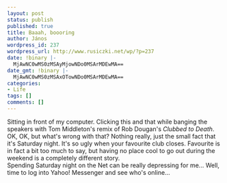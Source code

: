 ```yaml
---
layout: post
status: publish
published: true
title: Baaah, boooring
author: János
wordpress_id: 237
wordpress_url: http://www.rusiczki.net/wp/?p=237
date: !binary |-
  MjAwNC0wMS0zMSAyMjowNDo0MSArMDEwMA==
date_gmt: !binary |-
  MjAwNC0wMS0zMSAxOTowNDo0MSArMDEwMA==
categories:
- Life
tags: []
comments: []
---
```

<p>Sitting in front of my computer. Clicking this and that while banging the speakers with Tom Middleton's remix of Rob Dougan's <i>Clubbed to Death</i>.<br />
OK, OK, but what's wrong with that? Nothing really, just the small fact that it's Saturday night. It's so ugly when your favourite club closes. Favourite is in fact a bit too much to say, but having no place cool to go out during the weekend is a completely different story.<br />
Spending Saturday night on the Net can be really depressing for me... Well, time to log into Yahoo! Messenger and see who's online...</p>
